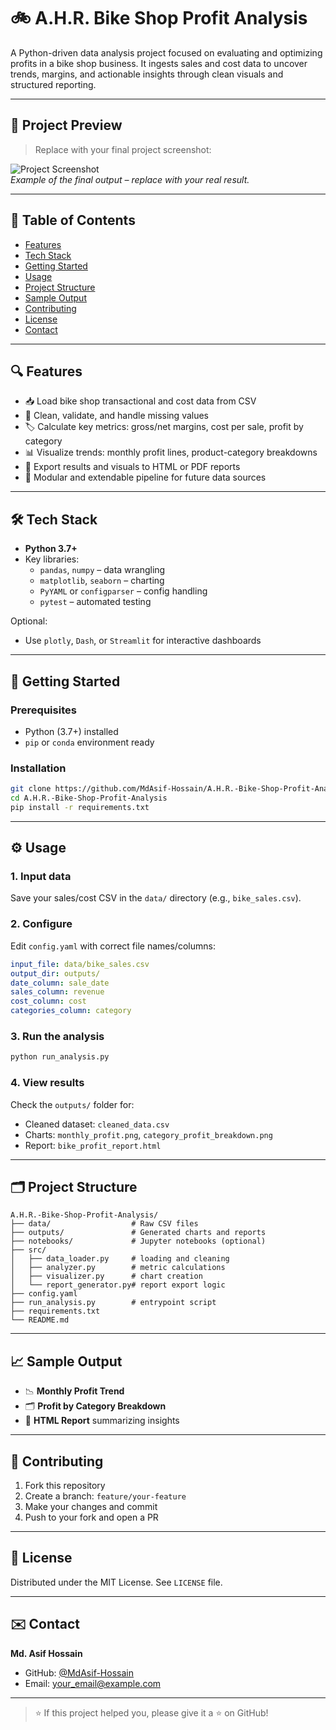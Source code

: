 
# 🚲 A.H.R. Bike Shop Profit Analysis

A Python-driven data analysis project focused on evaluating and optimizing profits in a bike shop business. It ingests sales and cost data to uncover trends, margins, and actionable insights through clean visuals and structured reporting.

---

## 📸 Project Preview

> Replace with your final project screenshot:

![Project Screenshot]([assets/final_profit_report.png](https://github.com/MdAsif-Hossain/A.H.R.-Bike-Shop-Profit-Analysis/blob/main/Screenshot%202024-10-03%20172346.png))  
*Example of the final output – replace with your real result.*

---

## 🧩 Table of Contents

- [Features](#-features)  
- [Tech Stack](#-tech-stack)  
- [Getting Started](#-getting-started)  
- [Usage](#-usage)  
- [Project Structure](#-project-structure)  
- [Sample Output](#-sample-output)  
- [Contributing](#-contributing)  
- [License](#-license)  
- [Contact](#-contact)  

---

## 🔍 Features

- 📥 Load bike shop transactional and cost data from CSV  
- 🧹 Clean, validate, and handle missing values  
- 🏷 Calculate key metrics: gross/net margins, cost per sale, profit by category  
- 📊 Visualize trends: monthly profit lines, product-category breakdowns  
- 📝 Export results and visuals to HTML or PDF reports  
- 🔌 Modular and extendable pipeline for future data sources  

---

## 🛠 Tech Stack

- **Python 3.7+**  
- Key libraries:
  - `pandas`, `numpy` – data wrangling  
  - `matplotlib`, `seaborn` – charting  
  - `PyYAML` or `configparser` – config handling  
  - `pytest` – automated testing  

Optional:
- Use `plotly`, `Dash`, or `Streamlit` for interactive dashboards  

---

## 🚀 Getting Started

### Prerequisites

- Python (3.7+) installed  
- `pip` or `conda` environment ready  

### Installation

```bash
git clone https://github.com/MdAsif-Hossain/A.H.R.-Bike-Shop-Profit-Analysis.git
cd A.H.R.-Bike-Shop-Profit-Analysis
pip install -r requirements.txt
```

---

## ⚙️ Usage

### 1. Input data

Save your sales/cost CSV in the `data/` directory (e.g., `bike_sales.csv`).

### 2. Configure

Edit `config.yaml` with correct file names/columns:

```yaml
input_file: data/bike_sales.csv
output_dir: outputs/
date_column: sale_date
sales_column: revenue
cost_column: cost
categories_column: category
```

### 3. Run the analysis

```bash
python run_analysis.py
```

### 4. View results

Check the `outputs/` folder for:

- Cleaned dataset: `cleaned_data.csv`  
- Charts: `monthly_profit.png`, `category_profit_breakdown.png`  
- Report: `bike_profit_report.html`

---

## 🗂 Project Structure

```
A.H.R.-Bike-Shop-Profit-Analysis/
├── data/                  # Raw CSV files
├── outputs/               # Generated charts and reports
├── notebooks/             # Jupyter notebooks (optional)
├── src/
│   ├── data_loader.py     # loading and cleaning
│   ├── analyzer.py        # metric calculations
│   ├── visualizer.py      # chart creation
│   └── report_generator.py# report export logic
├── config.yaml
├── run_analysis.py        # entrypoint script
├── requirements.txt
└── README.md
```

---

## 📈 Sample Output

- 📉 **Monthly Profit Trend**  
- 🗂 **Profit by Category Breakdown**  
- 📄 **HTML Report** summarizing insights  

---

## 🤝 Contributing

1. Fork this repository  
2. Create a branch: `feature/your-feature`  
3. Make your changes and commit  
4. Push to your fork and open a PR  

---

## 📄 License

Distributed under the MIT License. See `LICENSE` file.

---

## ✉️ Contact

**Md. Asif Hossain**  
- GitHub: [@MdAsif-Hossain](https://github.com/MdAsif-Hossain)  
- Email: your_email@example.com  

---

> ⭐ If this project helped you, please give it a ⭐ on GitHub!
